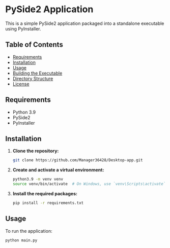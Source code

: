 # PySide2 Application

This is a simple PySide2 application packaged into a standalone executable using PyInstaller.

## Table of Contents

- [Requirements](#requirements)
- [Installation](#installation)
- [Usage](#usage)
- [Building the Executable](#building-the-executable)
- [Directory Structure](#directory-structure)
- [License](#license)

## Requirements

- Python 3.9
- PySide2
- PyInstaller

## Installation

1. **Clone the repository:**

    ```sh
    git clone https://github.com/Manager36428/Desktop-app.git
    ```

2. **Create and activate a virtual environment:**

    ```sh
    python3.9 -m venv venv
    source venv/bin/activate  # On Windows, use `venv\Scripts\activate`
    ```

3. **Install the required packages:**

    ```sh
    pip install -r requirements.txt
    ```

## Usage

To run the application:

```sh
python main.py
